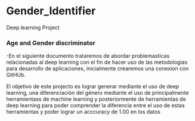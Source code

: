 # Gender_Identifier
Deep learning Project
### **Age and Gender discriminator** ###

-En el siguiente documento trataremos de abordar problemasticas relacionadas al deep learning con el fin de hacer uso de las metodologias para desarrollo de aplicaciones, inicialmente crearemos una conexion con GitHUb.

El objetivo de este projecto es lograr generar mediante el uso de deep learning, una diferenciación del género mediante el uso de principalmente herramientass de machine learning y posteriormente de herramientas de deep learning para poder comprender la diferencia entre el uso de estas herramientas y poder lograr un acccuracy de 1.00 en los datos  

